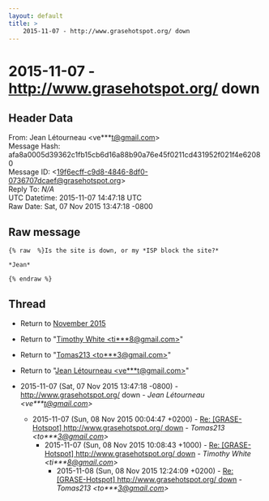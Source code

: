 ```yaml
---
layout: default
title: >
    2015-11-07 - http://www.grasehotspot.org/ down
---
```


# 2015-11-07 - http://www.grasehotspot.org/ down

## Header Data

From: Jean Létourneau \<ve***t@gmail.com\><br>
Message Hash: afa8a0005d39362c1fb15cb6d16a88b90a76e45f0211cd431952f021f4e62080<br>
Message ID: \<19f6ecff-c9d8-4846-8df0-0736707dcaef@grasehotspot.org\><br>
Reply To: _N/A_<br>
UTC Datetime: 2015-11-07 14:47:18 UTC<br>
Raw Date: Sat, 07 Nov 2015 13:47:18 -0800<br>

## Raw message

```
{% raw  %}Is the site is down, or my *ISP block the site?*

*Jean*

{% endraw %}
```

## Thread

+ Return to [November 2015](/archive/2015/11)

+ Return to "[Timothy White <ti***8<span>@</span>gmail.com>](/authors/ti___8_at_gmail_com)"
+ Return to "[Tomas213 <to***3<span>@</span>gmail.com>](/authors/to___3_at_gmail_com)"
+ Return to "[Jean Létourneau <ve***t<span>@</span>gmail.com>](/authors/ve___t_at_gmail_com)"

+ 2015-11-07 (Sat, 07 Nov 2015 13:47:18 -0800) - http://www.grasehotspot.org/ down - _Jean Létourneau \<ve***t@gmail.com\>_
  + 2015-11-07 (Sun, 08 Nov 2015 00:04:47 +0200) - [Re: [GRASE-Hotspot] http://www.grasehotspot.org/ down](/archive/2015/11/5289d4c9608d3cfbad64c849e92288573a176091ee8be3e9347d3bbaf6e4b3c8) - _Tomas213 \<to***3@gmail.com\>_
    + 2015-11-07 (Sun, 08 Nov 2015 10:08:43 +1000) - [Re: [GRASE-Hotspot] http://www.grasehotspot.org/ down](/archive/2015/11/9592e57a1c42c0345692ae50741ac38f2d4d9c40ddd81d349f65f3a4b8e7a469) - _Timothy White \<ti***8@gmail.com\>_
      + 2015-11-08 (Sun, 08 Nov 2015 12:24:09 +0200) - [Re: [GRASE-Hotspot] http://www.grasehotspot.org/ down](/archive/2015/11/fcc59dc60e35f27ada3119b968dec307d9e4604693c5803cf763b04026db3343) - _Tomas213 \<to***3@gmail.com\>_

